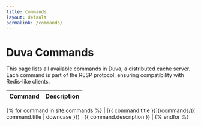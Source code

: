 ```yaml
---
title: Commands
layout: default
permalink: /commands/
---
```


# Duva Commands

This page lists all available commands in Duva, a distributed cache server. Each command is part of the RESP protocol, ensuring compatibility with Redis-like clients.

| Command | Description |
|---------|-------------|
{% for command in site.commands %}
| [{{ command.title }}](/commands/{{ command.title | downcase }}) | {{ command.description }} |
{% endfor %}